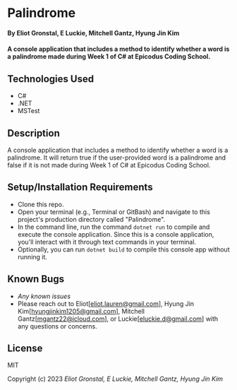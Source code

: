 # Palindrome

#### By Eliot Gronstal, E Luckie, Mitchell Gantz, Hyung Jin Kim

#### A console application that includes a method to identify whether a word is a palindrome made during Week 1 of C# at Epicodus Coding School.

## Technologies Used

* C#
* .NET
* MSTest

## Description

 A console application that includes a method to identify whether a word is a palindrome. It will return true if the user-provided word is a palindrome and false if it is not made during Week 1 of C# at Epicodus Coding School. 

## Setup/Installation Requirements

* Clone this repo.
* Open your terminal (e.g., Terminal or GitBash) and navigate to this project's production directory called "Palindrome".
* In the command line, run the command ``dotnet run`` to compile and execute the console application. Since this is a console application, you'll interact with it through text commands in your terminal.
* Optionally, you can run ``dotnet build`` to compile this console app without running it.

## Known Bugs

* _Any known issues_
* Please reach out to Eliot[eliot.lauren@gmail.com], Hyung Jin Kim[hyungjinkim1205@gmail.com], Mitchell Gantz[mgantz22@icloud.com], or Luckie[eluckie.d@gmail.com] with any questions or concerns.

## License

MIT

Copyright (c) 2023 _Eliot Gronstal, E Luckie, Mitchell Gantz, Hyung Jin Kim_
